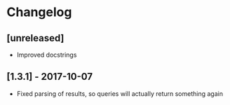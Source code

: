 # Changelog

## [unreleased]

* Improved docstrings

## [1.3.1] - 2017-10-07

* Fixed parsing of results, so queries will actually return something again
